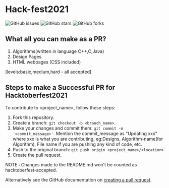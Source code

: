 # Hack-fest2021

![GitHub issues](https://img.shields.io/github/issues/carrisunrio/Hack-fest2020)
![GitHub stars](https://img.shields.io/github/stars/carrisunrio/Hack-fest2020)
![GitHub forks](https://img.shields.io/github/forks/carrisunrio/Hack-fest2020)

## What all you can make as a PR?
1. Algorithms(written in language C++,C,Java)
2. Design Pages
3. HTML webpages (CSS included)

[levels:basic,medium,hard - all accepted]

## Steps to make a Successful PR for Hacktoberfest2021
<!--- If your README is long or you have some specific process or steps you want contributors to follow, consider creating a separate CONTRIBUTING.md file--->
To contribute to <project_name>, follow these steps:

1. Fork this repository.
2. Create a branch: `git checkout -b <branch_name>`.
3. Make your changes and commit them: `git commit -m '<commit_message>'`.
Mention the commit_message as "Updating xxx" where xxx is what you are contributing, eg:Designs, Algorithm-name(for Algorithm), File name if you are pushing any kind of code, etc.
4. Push to the original branch: `git push origin <project_name>/<location>`
5. Create the pull request.

NOTE : Changes made to the README.md won't be counted as hacktoberfest-accepted.

Alternatively see the GitHub documentation on [creating a pull request](https://help.github.com/en/github/collaborating-with-issues-and-pull-requests/creating-a-pull-request).
